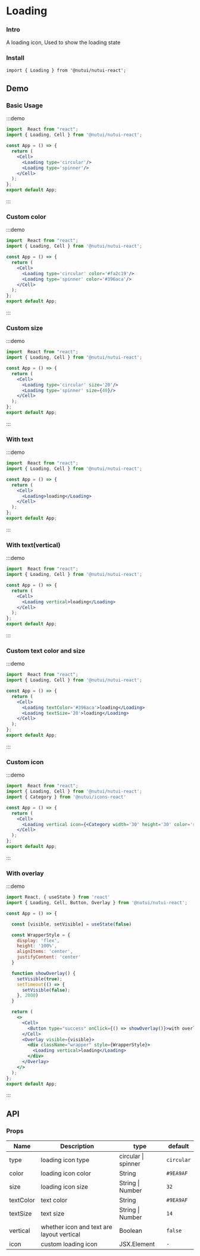 #  Loading

### Intro

A loading icon, Used to show the loading state

### Install

```tsx
import { Loading } from '@nutui/nutui-react';
```

## Demo

### Basic Usage

:::demo

```jsx
import  React from "react";
import { Loading, Cell } from '@nutui/nutui-react';

const App = () => {
  return (
    <Cell>
      <Loading type='circular'/>
      <Loading type='spinner'/>
    </Cell>
  );
};
export default App;
```

:::

### Custom color

:::demo

```jsx
import  React from "react";
import { Loading, Cell } from '@nutui/nutui-react';

const App = () => {
  return (
    <Cell>
      <Loading type='circular' color='#fa2c19'/>
      <Loading type='spinner' color='#396aca'/>
    </Cell>
  );
};
export default App;
```

:::

### Custom size

:::demo

```jsx
import  React from "react";
import { Loading, Cell } from '@nutui/nutui-react';

const App = () => {
  return (
    <Cell>
      <Loading type='circular' size='20'/>
      <Loading type='spinner' size={40}/>
    </Cell>
  );
};
export default App;
```

:::

### With text

:::demo

```jsx
import  React from "react";
import { Loading, Cell } from '@nutui/nutui-react';

const App = () => {
  return (
    <Cell>
      <Loading>loading</Loading>
    </Cell>
  );
};
export default App;
```

:::

### With text(vertical)

:::demo

```jsx
import  React from "react";
import { Loading, Cell } from '@nutui/nutui-react';

const App = () => {
  return (
    <Cell>
      <Loading vertical>loading</Loading>
    </Cell>
  );
};
export default App;
```

:::

### Custom text color and size

:::demo

```jsx
import  React from "react";
import { Loading, Cell } from '@nutui/nutui-react';

const App = () => {
  return (
    <Cell>
      <Loading textColor='#396aca'>loading</Loading>
      <Loading textSize='20'>loading</Loading>
    </Cell>
  );
};
export default App;
```

:::

### Custom icon

:::demo

```jsx
import  React from "react";
import { Loading, Cell } from '@nutui/nutui-react';
import { Category } from '@nutui/icons-react'

const App = () => {
  return (
    <Cell>
      <Loading vertical icon={<Category width='30' height='30' color='red'/>}/>
    </Cell>
  );
};
export default App;
```

:::

### With overlay

:::demo

```jsx
import React, { useState } from 'react'
import { Loading, Cell, Button, Overlay } from '@nutui/nutui-react';

const App = () => {

  const [visible, setVisible] = useState(false)

  const WrapperStyle = {
    display: 'flex',
    height: '100%',
    alignItems: 'center',
    justifyContent: 'center'
  }

  function showOverlay() {
    setVisible(true);
    setTimeout(() => {
      setVisible(false);
    }, 2000)
  }  

  return (
    <>
      <Cell>
        <Button type="success" onClick={() => showOverlay()}>with overlay(closed in 2 seconds)</Button>
      </Cell>
      <Overlay visible={visible}>
        <div className="wrapper" style={WrapperStyle}>
          <Loading vertical>loading</Loading>
        </div>
      </Overlay>   
    </> 
  );
};
export default App;
```

:::

## API

### Props

| Name         | Description                          | type   | default           |
|--------------|----------------------------------|--------|------------------|
| type         | loading icon type                    | circular \| spinner | `circular`          |
| color        | loading icon color                   | String              | `#9EA9AF`           |
| size         | loading icon size                    | String \| Number    | `32`                |
| textColor    | text color                           | String              | `#9EA9AF`           |
| textSize     | text size                            | String \| Number    | `14`                |
| vertical     | whether icon and text are layout vertical     |  Boolean            | `false`
| icon         | custom loading icon                  | JSX.Element         |  `-`
